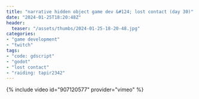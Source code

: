 ```yaml
---
title: "narrative hidden object game dev &#124; lost contact (day 30)"
date: "2024-01-25T18:20:48Z"
header:
  teaser: "/assets/thumbs/2024-01-25-18-20-48.jpg"
categories:
- "game development"
- "twitch"
tags:
- "code: gdscript"
- "godot"
- "lost contact"
- "raiding: tapir2342"
---
```

{% include video id="907120577" provider="vimeo" %}
